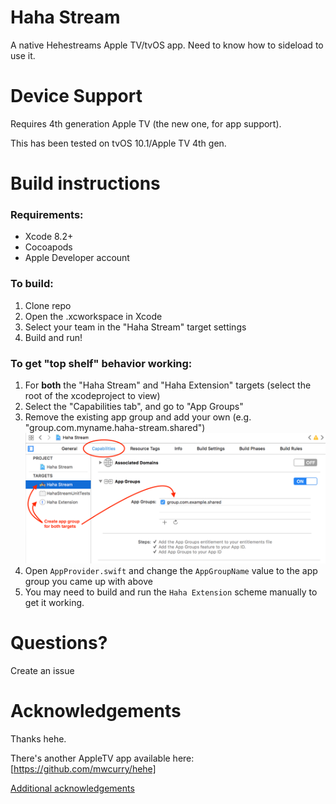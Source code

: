 # Haha Stream

A native Hehestreams Apple TV/tvOS app. Need to know how to sideload to use it. 

# Device Support

Requires 4th generation Apple TV (the new one, for app support).

This has been tested on tvOS 10.1/Apple TV 4th gen.

# Build instructions

### Requirements:

- Xcode 8.2+
- Cocoapods
- Apple Developer account

### To build:

1. Clone repo
3. Open the .xcworkspace in Xcode
4. Select your team in the "Haha Stream" target settings
5. Build and run!

### To get "top shelf" behavior working:

1. For **both** the "Haha Stream" and "Haha Extension" targets (select the root of the xcodeproject to view)
2. Select the "Capabilities tab", and go to "App Groups"
2. Remove the existing app group and add your own (e.g. "group.com.myname.haha-stream.shared")
![Entitlements example](./entitlements-example.png)
3. Open `AppProvider.swift` and change the `AppGroupName` value to the app group you came up with above
4. You may need to build and run the `Haha Extension` scheme manually to get it working.


# Questions?

Create an issue

# Acknowledgements

Thanks hehe.

There's another AppleTV app available here: [https://github.com/mwcurry/hehe]

[Additional acknowledgements](blob/master/Pods/Target%20Support%20Files/Pods-Haha%20Stream/Pods-Haha%20Stream-acknowledgements.markdown)
